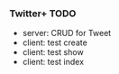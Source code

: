 ### Twitter+ TODO

* server: CRUD for Tweet
* client: test create
* client: test show
* client: test index
